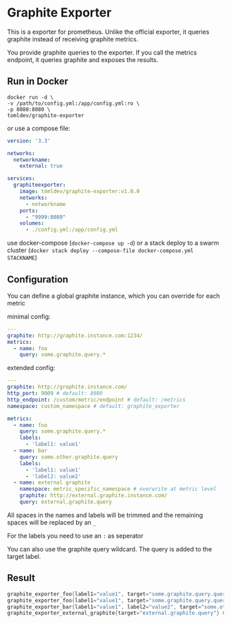 # Graphite Exporter

This is a exporter for prometheus. Unlike the official exporter, it queries graphite instead of receiving graphite metrics.

You provide graphite queries to the exporter. If you call the metrics endpoint, it queries graphite and exposes the results.

## Run in Docker

```Shell
docker run -d \
-v /path/to/config.yml:/app/config.yml:ro \
-p 8080:8080 \
tomldev/graphite-exporter
```

or use a compose file:

```YAML
version: '3.3'

networks:
  networkname:
    external: true

services:
  graphiteexporter:
    image: tomldev/graphite-exporter:v1.0.0
    networks:
      - networkname
    ports:
      - "9999:8080"
    volumes:
      - ./config.yml:/app/config.yml
```

use docker-compose (`docker-compose up -d`) or a stack deploy to a swarm cluster (`docker stack deploy --compose-file docker-compose.yml STACKNAME`)

## Configuration

You can define a global graphite instance, which you can override for each metric

minimal config:

```YAML
---
graphite: http://graphite.instance.com:1234/
metrics:
  - name: foo
    query: some.graphite.query.*
```

extended config:

```YAML
---
graphite: http://graphite.instance.com/
http_port: 9009 # default: 8080
http_endpoint: /custom/metric/endpoint # default: /metrics
namespace: custom_namespace # default: graphite_exporter

metrics:
  - name: foo
    query: some.graphite.query.*
    labels:
      - 'label1: value1'
  - name: bar
    query: some.other.graphite.query
    labels:
      - 'label1: value1'
      - 'label2: value2'
  - name: external graphite
    namespace: metric_specific_namespace # overwrite at metric level
    graphite: http://external.graphite.instance.com/
    query: external.graphite.query
```

All spaces in the names and labels will be trimmed and the remaining spaces will be replaced by an `_`

For the labels you need to use an `:` as seperator

You can also use the graphite query wildcard. The query is added to the target label.

## Result

```Go
graphite_exporter_foo{label1="value1", target="some.graphite.query.query1"} 10.0
graphite_exporter_foo{label1="value1", target="some.graphite.query.query2"} 20.0
graphite_exporter_bar{label1="value1", label2="value2", target="some.other.graphite.query"} 42.0
graphite_exporter_external_graphite{target="external.graphite.query"} 65.0
```
